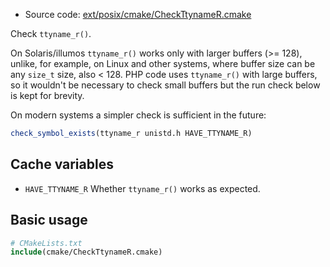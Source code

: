 <!-- This is auto-generated file. -->
* Source code: [ext/posix/cmake/CheckTtynameR.cmake](https://github.com/petk/php-build-system/blob/master/cmake/ext/posix/cmake/CheckTtynameR.cmake)

Check `ttyname_r()`.

On Solaris/illumos `ttyname_r()` works only with larger buffers (>= 128),
unlike, for example, on Linux and other systems, where buffer size can be any
`size_t` size, also < 128. PHP code uses `ttyname_r()` with large buffers, so it
wouldn't be necessary to check small buffers but the run check below is kept for
brevity.

On modern systems a simpler check is sufficient in the future:

```cmake
check_symbol_exists(ttyname_r unistd.h HAVE_TTYNAME_R)
```

## Cache variables

* `HAVE_TTYNAME_R`
  Whether `ttyname_r()` works as expected.

## Basic usage

```cmake
# CMakeLists.txt
include(cmake/CheckTtynameR.cmake)
```
